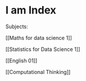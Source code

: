 # I am Index

Subjects:

[[Maths for data science 1]]

[[Statistics for Data Science 1]]

[[English 01]]

[[Computational Thinking]]
